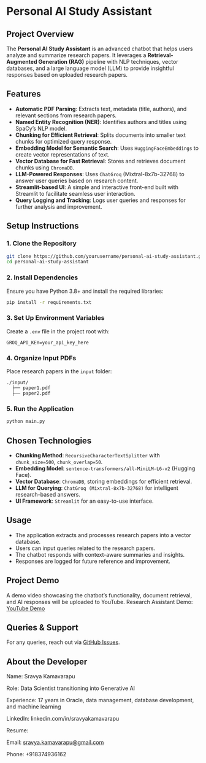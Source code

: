 # Personal AI Study Assistant


## Project Overview
The **Personal AI Study Assistant** is an advanced chatbot that helps users analyze and summarize research papers. It leverages a **Retrieval-Augmented Generation (RAG)** pipeline with NLP techniques, vector databases, and a large language model (LLM) to provide insightful responses based on uploaded research papers.

## Features
- **Automatic PDF Parsing**: Extracts text, metadata (title, authors), and relevant sections from research papers.
- **Named Entity Recognition (NER)**: Identifies authors and titles using SpaCy’s NLP model.
- **Chunking for Efficient Retrieval**: Splits documents into smaller text chunks for optimized query response.
- **Embedding Model for Semantic Search**: Uses `HuggingFaceEmbeddings` to create vector representations of text.
- **Vector Database for Fast Retrieval**: Stores and retrieves document chunks using `ChromaDB`.
- **LLM-Powered Responses**: Uses `ChatGroq` (Mixtral-8x7b-32768) to answer user queries based on research content.
- **Streamlit-based UI**: A simple and interactive front-end built with Streamlit to facilitate seamless user interaction.
- **Query Logging and Tracking**: Logs user queries and responses for further analysis and improvement.

## Setup Instructions
### 1. Clone the Repository
```sh
git clone https://github.com/yourusername/personal-ai-study-assistant.git
cd personal-ai-study-assistant
```

### 2. Install Dependencies
Ensure you have Python 3.8+ and install the required libraries:
```sh
pip install -r requirements.txt
```

### 3. Set Up Environment Variables
Create a `.env` file in the project root with:
```
GROQ_API_KEY=your_api_key_here
```

### 4. Organize Input PDFs
Place research papers in the `input` folder:
```
./input/
  ├── paper1.pdf
  ├── paper2.pdf
```

### 5. Run the Application
```sh
python main.py
```

## Chosen Technologies
- **Chunking Method**: `RecursiveCharacterTextSplitter` with `chunk_size=500`, `chunk_overlap=50`.
- **Embedding Model**: `sentence-transformers/all-MiniLM-L6-v2` (Hugging Face).
- **Vector Database**: `ChromaDB`, storing embeddings for efficient retrieval.
- **LLM for Querying**: `ChatGroq (Mixtral-8x7b-32768)` for intelligent research-based answers.
- **UI Framework**: `Streamlit` for an easy-to-use interface.

## Usage
- The application extracts and processes research papers into a vector database.
- Users can input queries related to the research papers.
- The chatbot responds with context-aware summaries and insights.
- Responses are logged for future reference and improvement.

## Project Demo
A demo video showcasing the chatbot’s functionality, document retrieval, and AI responses will be uploaded to YouTube.
Research Assistant Demo:
[YouTube Demo](https://youtu.be/A0adN2_fbMU)

## Queries & Support
For any queries, reach out via [GitHub Issues](https://github.com/yourusername/personal-ai-study-assistant/issues).

## About the Developer

Name: Sravya Kamavarapu

Role: Data Scientist transitioning into Generative AI

Experience: 17 years in Oracle, data management, database development, and machine learning

LinkedIn: linkedin.com/in/sravyakamavarapu

Resume: 

Email: sravya.kamavarapu@gmail.com

Phone: +918374936162
